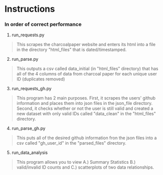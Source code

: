 # Instructions
### In order of correct performance

1. run_requests.py
>This scrapes the charcoalpaper website and enters its html into a file in the directory
>"html_files" that is dated/timestamped.

2.  run_parse.py
>This outputs a csv called data_initial (in "html_files" directory) that has all of the
>4 columns of data from charcoal paper for each unique user ID (duplicates removed)

3. run_requests_gh.py
>This program has 2 main purposes. First, it scrapes the users' github information and places
>them into json files in the json_file directory. Second, it checks whether or not the user
>is still valid and created a new dataset with only valid IDs called "data_clean" in the
"html_files" directory. 

4. run_parse_gh.py
>This puts all of the desired github information fron the json files into a csv called
>"gh_user_id" in the "parsed_files" directory.

5. run_data_analysis
>This program allows you to view A.) Summary Statistics B.) valid/invalid ID counts
>and C.) scatterplots of two data relationships. 
